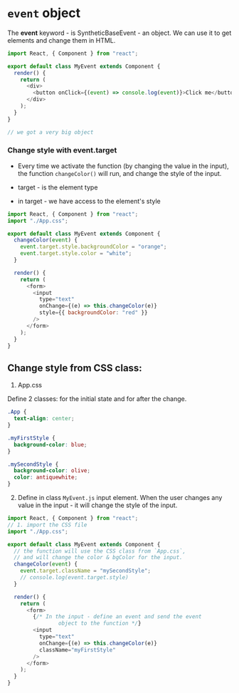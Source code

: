 # `event` object

The **event** keyword - is SyntheticBaseEvent - an object. We can use it to get elements and change them in HTML.

```js
import React, { Component } from "react";

export default class MyEvent extends Component {
  render() {
    return (
      <div>
        <button onClick={(event) => console.log(event)}>Click me</button>
      </div>
    );
  }
}

// we got a very big object
```

### Change style with event.target

- Every time we activate the function (by changing the value in the input), the function `changeColor()` will run, and change the style of the input.

- target - is the element type
- in target - we have access to the element's style

```js
import React, { Component } from "react";
import "./App.css";

export default class MyEvent extends Component {
  changeColor(event) {
    event.target.style.backgroundColor = "orange";
    event.target.style.color = "white";
  }

  render() {
    return (
      <form>
        <input
          type="text"
          onChange={(e) => this.changeColor(e)}
          style={{ backgroundColor: "red" }}
        />
      </form>
    );
  }
}
```

## Change style from CSS class:

1. App.css

Define 2 classes: for the initial state and for after the change.

```css
.App {
  text-align: center;
}

.myFirstStyle {
  background-color: blue;
}

.mySecondStyle {
  background-color: olive;
  color: antiquewhite;
}
```

2. Define in class `MyEvent.js` input element.
   When the user changes any value in the input - it will change the style of the input.

```js
import React, { Component } from "react";
// 1. import the CSS file
import "./App.css";

export default class MyEvent extends Component {
  // the function will use the CSS class from `App.css`,
  // and will change the color & bgColor for the input.
  changeColor(event) {
    event.target.className = "mySecondStyle";
    // console.log(event.target.style)
  }

  render() {
    return (
      <form>
        {/* In the input - define an event and send the event 
                object to the function */}
        <input
          type="text"
          onChange={(e) => this.changeColor(e)}
          className="myFirstStyle"
        />
      </form>
    );
  }
}
```
